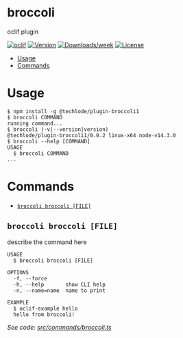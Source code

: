 broccoli
========

oclif plugin

[![oclif](https://img.shields.io/badge/cli-oclif-brightgreen.svg)](https://oclif.io)
[![Version](https://img.shields.io/npm/v/broccoli.svg)](https://npmjs.org/package/broccoli)
[![Downloads/week](https://img.shields.io/npm/dw/broccoli.svg)](https://npmjs.org/package/broccoli)
[![License](https://img.shields.io/npm/l/broccoli.svg)](https://github.com/bhageena/broccoli/blob/master/package.json)

<!-- toc -->
* [Usage](#usage)
* [Commands](#commands)
<!-- tocstop -->
# Usage
<!-- usage -->
```sh-session
$ npm install -g @techlode/plugin-broccoli1
$ broccoli COMMAND
running command...
$ broccoli (-v|--version|version)
@techlode/plugin-broccoli1/0.0.2 linux-x64 node-v14.3.0
$ broccoli --help [COMMAND]
USAGE
  $ broccoli COMMAND
...
```
<!-- usagestop -->
# Commands
<!-- commands -->
* [`broccoli broccoli [FILE]`](#broccoli-broccoli-file)

## `broccoli broccoli [FILE]`

describe the command here

```
USAGE
  $ broccoli broccoli [FILE]

OPTIONS
  -f, --force
  -h, --help       show CLI help
  -n, --name=name  name to print

EXAMPLE
  $ oclif-example hello
  hello from broccoli!
```

_See code: [src/commands/broccoli.ts](https://github.com/bhageena/broccoli/blob/v0.0.2/src/commands/broccoli.ts)_
<!-- commandsstop -->
